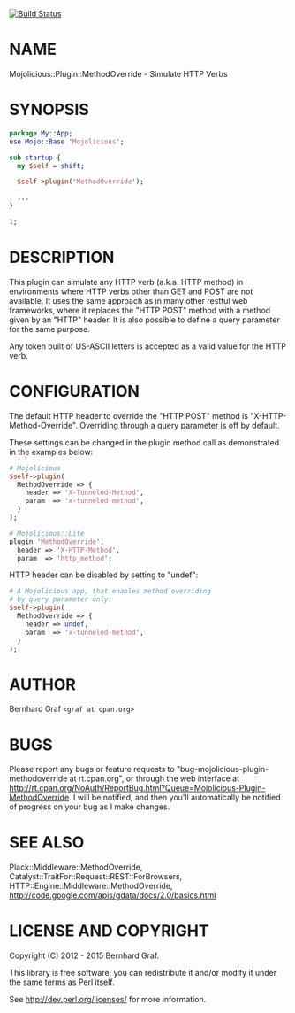 [![Build Status](https://api.travis-ci.org/augensalat/mojolicious-plugin-methodoverride.svg?branch=master)](https://travis-ci.org/augensalat/mojolicious-plugin-methodoverride)

# NAME

Mojolicious::Plugin::MethodOverride - Simulate HTTP Verbs 

# SYNOPSIS

```perl
package My::App;
use Mojo::Base 'Mojolicious';

sub startup {
  my $self = shift;

  $self->plugin('MethodOverride');

  ...
}

1;
```

# DESCRIPTION

This plugin can simulate any HTTP verb (a.k.a. HTTP method) in
environments where HTTP verbs other than GET and POST are not available.
It uses the same approach as in many other restful web frameworks, where
it replaces the "HTTP POST" method with a method given by an "HTTP"
header. It is also possible to define a query parameter for the same
purpose.

Any token built of US-ASCII letters is accepted as a valid value for the
HTTP verb.

# CONFIGURATION

The default HTTP header to override the "HTTP POST" method is
"X-HTTP-Method-Override". Overriding through a query parameter is off by
default.

These settings can be changed in the plugin method call as demonstrated
in the examples below:

```perl
# Mojolicious
$self->plugin(
  MethodOverride => {
    header => 'X-Tunneled-Method',
    param  => 'x-tunneled-method',
  }
);

# Mojolicious::Lite
plugin 'MethodOverride',
  header => 'X-HTTP-Method',
  param  => 'http_method';
```

HTTP header can be disabled by setting to "undef":

```perl
# A Mojolicious app, that enables method overriding
# by query parameter only:
$self->plugin(
  MethodOverride => {
    header => undef,
    param  => 'x-tunneled-method',
  }
);
```

# AUTHOR

Bernhard Graf `<graf at cpan.org>`

# BUGS

Please report any bugs or feature requests to 
"bug-mojolicious-plugin-methodoverride at rt.cpan.org", or through the
web interface at
http://rt.cpan.org/NoAuth/ReportBug.html?Queue=Mojolicious-Plugin-MethodOverride.
I will be notified, and then you'll automatically be notified of progress
 on your bug as I make changes.

# SEE ALSO

Plack::Middleware::MethodOverride,
Catalyst::TraitFor::Request::REST::ForBrowsers,
HTTP::Engine::Middleware::MethodOverride,
http://code.google.com/apis/gdata/docs/2.0/basics.html

# LICENSE AND COPYRIGHT

Copyright (C) 2012 - 2015 Bernhard Graf.

This library is free software; you can redistribute it and/or modify it
under the same terms as Perl itself.

See http://dev.perl.org/licenses/ for more information.


